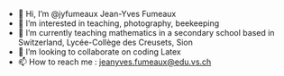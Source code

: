 - 👋 Hi, I’m @jyfumeaux Jean-Yves Fumeaux
- 👀 I’m interested in teaching, photography, beekeeping
- 🌱 I’m currently teaching mathematics in a secondary school based in Switzerland, Lycée-Collège des Creusets, Sion
- 💞️ I’m looking to collaborate on coding Latex
- 📫 How to reach me : jeanyves.fumeaux@edu.vs.ch

<!---
jyfumeaux/jyfumeaux is a ✨ special ✨ repository because its `README.md` (this file) appears on your GitHub profile.
You can click the Preview link to take a look at your changes.
--->
